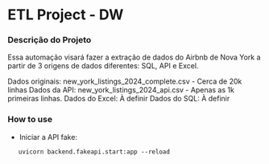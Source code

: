# ETL Project - DW #

### Descrição do Projeto ###

Essa automação visará fazer a extração de dados do Airbnb de Nova York a partir de 3 origens de dados diferentes: SQL, API e Excel.


Dados originais: new_york_listings_2024_complete.csv - Cerca de 20k linhas
Dados da API: new_york_listings_2024_api.csv - Apenas as 1k primeiras linhas.
Dados do Excel: À definir 
Dados do SQL: À definir 

### How to use ###

 - Iniciar a API fake:
 ```
    uvicorn backend.fakeapi.start:app --reload
 ```


